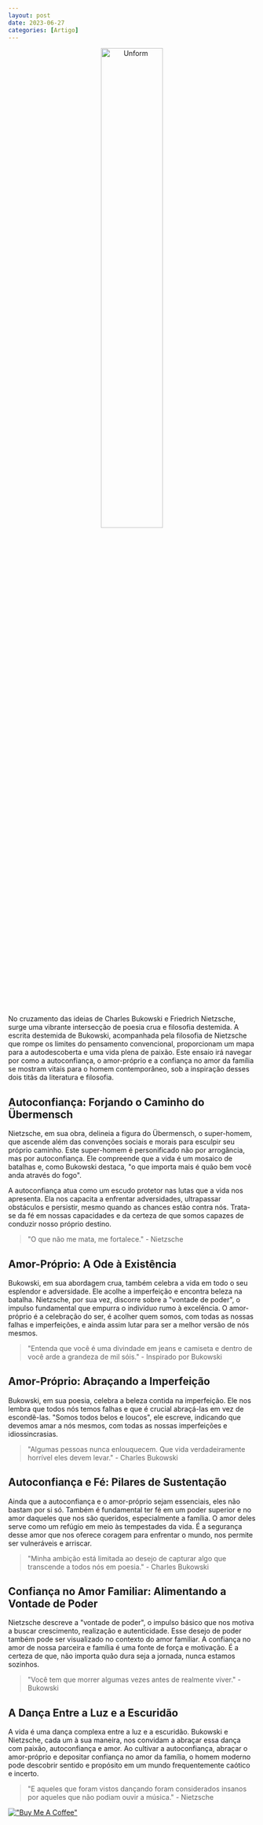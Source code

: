 ```yaml
---
layout: post
date: 2023-06-27
categories: [Artigo]
---
```


<p align="center">
<img src="{{ site.baseurl }}/images/2023-06-27-A-Necessidade-do-Homem--Autoconfianca-Amor-Proprio-e-Confianca-no-Amor-Familiar.png" height="50%" width="50%" alt="Unform" />
</p>

No cruzamento das ideias de Charles Bukowski e Friedrich Nietzsche, surge uma vibrante intersecção de poesia crua e filosofia destemida. A escrita destemida de Bukowski, acompanhada pela filosofia de Nietzsche que rompe os limites do pensamento convencional, proporcionam um mapa para a autodescoberta e uma vida plena de paixão. Este ensaio irá navegar por como a autoconfiança, o amor-próprio e a confiança no amor da família se mostram vitais para o homem contemporâneo, sob a inspiração desses dois titãs da literatura e filosofia.

## Autoconfiança: Forjando o Caminho do Übermensch

Nietzsche, em sua obra, delineia a figura do Übermensch, o super-homem, que ascende além das convenções sociais e morais para esculpir seu próprio caminho. Este super-homem é personificado não por arrogância, mas por autoconfiança. Ele compreende que a vida é um mosaico de batalhas e, como Bukowski destaca, "o que importa mais é quão bem você anda através do fogo".

A autoconfiança atua como um escudo protetor nas lutas que a vida nos apresenta. Ela nos capacita a enfrentar adversidades, ultrapassar obstáculos e persistir, mesmo quando as chances estão contra nós. Trata-se da fé em nossas capacidades e da certeza de que somos capazes de conduzir nosso próprio destino.

> "O que não me mata, me fortalece." - Nietzsche

## Amor-Próprio: A Ode à Existência

Bukowski, em sua abordagem crua, também celebra a vida em todo o seu esplendor e adversidade. Ele acolhe a imperfeição e encontra beleza na batalha. Nietzsche, por sua vez, discorre sobre a "vontade de poder", o impulso fundamental que empurra o indivíduo rumo à excelência. O amor-próprio é a celebração do ser, é acolher quem somos, com todas as nossas falhas e imperfeições, e ainda assim lutar para ser a melhor versão de nós mesmos.

> "Entenda que você é uma divindade em jeans e camiseta e dentro de você arde a grandeza de mil sóis." - Inspirado por Bukowski

## Amor-Próprio: Abraçando a Imperfeição

Bukowski, em sua poesia, celebra a beleza contida na imperfeição. Ele nos lembra que todos nós temos falhas e que é crucial abraçá-las em vez de escondê-las. "Somos todos belos e loucos", ele escreve, indicando que devemos amar a nós mesmos, com todas as nossas imperfeições e idiossincrasias.

> "Algumas pessoas nunca enlouquecem. Que vida verdadeiramente horrível eles devem levar." - Charles Bukowski

## Autoconfiança e Fé: Pilares de Sustentação

Ainda que a autoconfiança e o amor-próprio sejam essenciais, eles não bastam por si só. Também é fundamental ter fé em um poder superior e no amor daqueles que nos são queridos, especialmente a família. O amor deles serve como um refúgio em meio às tempestades da vida. É a segurança desse amor que nos oferece coragem para enfrentar o mundo, nos permite ser vulneráveis e arriscar.

> "Minha ambição está limitada ao desejo de capturar algo que transcende a todos nós em poesia." - Charles Bukowski

## Confiança no Amor Familiar: Alimentando a Vontade de Poder

Nietzsche descreve a "vontade de poder", o impulso básico que nos motiva a buscar crescimento, realização e autenticidade. Esse desejo de poder também pode ser visualizado no contexto do amor familiar. A confiança no amor de nossa parceira e família é uma fonte de força e motivação. É a certeza de que, não importa quão dura seja a jornada, nunca estamos sozinhos.

> "Você tem que morrer algumas vezes antes de realmente viver." - Bukowski

## A Dança Entre a Luz e a Escuridão

A vida é uma dança complexa entre a luz e a escuridão. Bukowski e Nietzsche, cada um à sua maneira, nos convidam a abraçar essa dança com paixão, autoconfiança e amor. Ao cultivar a autoconfiança, abraçar o amor-próprio e depositar confiança no amor da família, o homem moderno pode descobrir sentido e propósito em um mundo frequentemente caótico e incerto.

> "E aqueles que foram vistos dançando foram considerados insanos por aqueles que não podiam ouvir a música." - Nietzsche

[!["Buy Me A Coffee"](https://user-images.githubusercontent.com/1376749/120938564-50c59780-c6e1-11eb-814f-22a0399623c5.png)](https://www.buymeacoffee.com/govinda777)